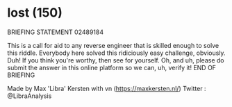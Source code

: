 # lost (150)

BRIEFING STATEMENT 02489184

This is a call for aid to any reverse engineer that is skilled enough to solve this riddle. Everybody here solved this ridiciously easy challenge, obviously. Duh! If you think you're worthy, then see for yourself. Oh, and uh, please do submit the answer in this online platform so we can, uh, verify it!
END OF BRIEFING

Made by Max 'Libra' Kersten with vn
(https://maxkersten.nl/)
Twitter : @LibraAnalysis
